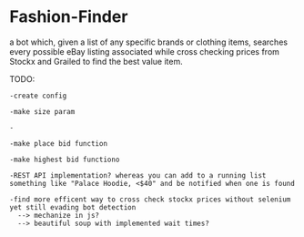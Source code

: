 # Fashion-Finder
a bot which, given a list of any specific brands or clothing items, searches every possible eBay listing associated while cross checking prices from Stockx and Grailed to find the best value item.

TODO:

    -create config
    
    -make size param
    
    -
    
    -make place bid function
    
    -make highest bid functiono
    
    -REST API implementation? whereas you can add to a running list something like "Palace Hoodie, <$40" and be notified when one is found
    
    -find more efficent way to cross check stockx prices without selenium yet still evading bot detection
      --> mechanize in js?
      --> beautiful soup with implemented wait times? 
